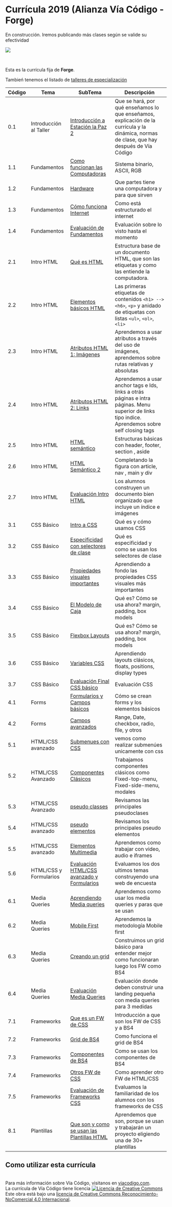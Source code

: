 # Currícula 2019 (Alianza Vía Código - Forge)

En construcción. Iremos publicando más clases según se valide su efectividad

<p > <img src="https://viacodigo.com/images/logo_azul.svg" ></p>
<br>

Esta es la currícula fija de **Forge**.

Tambień tenemos el listado de [talleres de especialización](Talleres.md)

| Código | Tema                   | SubTema                                                                                                                                                                                                                                                                 | Descripción                                                                                                                                        |
| ------ | ---------------------- | ----------------------------------------------------------------------------------------------------------------------------------------------------------------------------------------------------------------------------------------------------------------------- | -------------------------------------------------------------------------------------------------------------------------------------------------- |
| 0.1    | Introducción al Taller | [Introducción a Estación la Paz 2](https://github.com/Via-Codigo/curricula2018/blob/master/0.0%20Introducci%C3%B3n%20al%20taller/Gu%C3%ADa%20de%20clase%20-%20Introducci%C3%B3n%20al%20taller.md)                                                                       | Que se hará, por qué enseñamos lo que enseñamos, explicación de la currícula y la dinámica, normas de clase, que hay después de Vía Código         |
| 1.1    | Fundamentos            | [Como funcionan las Computadoras](https://github.com/Via-Codigo/curricula2018/blob/master/1.1%20C%C3%B3mo%20funcionan%20las%20computadoras/Gu%C3%ADa%20de%20clase%20-%20C%C3%B3mo%20funcionan%20las%20computadoras.md)                                                  | Sistema binario, ASCII, RGB                                                                                                                        |  |
| 1.2    | Fundamentos            | [Hardware](https://github.com/Via-Codigo/curricula2018/blob/master/1.2%20Hardware/Gu%C3%ADa%20de%20clase%20-%20Hardware.md)                                                                                                                                             | Que partes tiene una computadora y para que sirven                                                                                                 |
| 1.3    | Fundamentos            | [Cómo funciona Internet](https://github.com/Via-Codigo/curricula2018/blob/master/1.3%20C%C3%B3mo%20funciona%20Internet/Gu%C3%ADa%20de%20clase%20-%20C%C3%B3mo%20funciona%20Internet.md)                                                                                 | Como está estructurado el internet                                                                                                                 |
| 1.4    | Fundamentos            | [Evaluación de Fundamentos](#)                                                                                                                                                                                                                                          | Evaluación sobre lo visto hasta el momento                                                                                                         |
| 2.1    | Intro HTML             | [Qué es HTML](https://github.com/Via-Codigo/curricula2018/blob/master/2.1%20Qu%C3%A9%20es%20HTML/Gu%C3%ADa%20de%20clase%20-%20Qu%C3%A9%20es%20HTML.md)                                                                                                                  | Estructura base de un documento HTML, que son las etiquetas y como las entiende la computadora.                                                    |
| 2.2    | Intro HTML             | [Elementos básicos HTML](https://github.com/Via-Codigo/curricula2018/blob/master/2.2%20Elementos%20b%C3%A1sicos%20HTML/Gu%C3%ADa%20de%20clase%20-%20Elementos%20b%C3%A1sicos%20HTML.md)                                                                                 | Las primeras etiquetas de contenidos `<h1> --> <h6>`, `<p>` y anidado de etiquetas con listas `<ul>`, `<ol>`, `<li>`                               |
| 2.3    | Intro HTML             | [Atributos HTML 1: Imágenes](https://github.com/Via-Codigo/curricula2018/blob/master/2.3%20Atributos%20HTML%201:Im%C3%A1genes/Gu%C3%ADa%20de%20clase%20-%20Atributos%20HTML%201:Im%C3%A1genes.md)                                                                       | Aprendemos a usar atributos a través del uso de imágenes, aprendemos sobre rutas relativas y absolutas                                             |
| 2.4    | Intro HTML             | [Atributos HTML 2: Links](https://github.com/Via-Codigo/curricula2018/blob/master/2.4%20Atributos%20HTML%202:Links/Gu%C3%ADa%20de%20clase%20-%20Atributos%20HTML%202:Links.md)                                                                                          | Aprendemos a usar anchor tags e Ids, links a otrás páginas e intra páginas. Menu superior de links tipo indice. Aprendemos sobre self closing tags |
| 2.5    | Intro HTML             | [HTML semántico](https://github.com/Via-Codigo/curricula2018/blob/master/2.5%20HTML%20Sem%C3%A1ntico/Gu%C3%ADa%20de%20clase%20-%20HTML%20Sem%C3%A1ntico.md)                                                                                                             | Estructuras básicas con header, footer, section , aside                                                                                            |
| 2.6    | Intro HTML             | [HTML Semántico 2](https://github.com/Via-Codigo/curricula2018/blob/master/2.6%20HTML%20Sem%C3%A1ntico%202/Gu%C3%ADa%20de%20clase%20-%20HTML%20Sem%C3%A1ntico%202.md)                                                                                                   | Completando la figura con article, nav , main y div                                                                                                |
| 2.7    | Intro HTML             | [Evaluación Intro HTML](https://github.com/Via-Codigo/curricula2018/blob/master/2.7%20Evaluaci%C3%B3n%20HTML/Gu%C3%ADa%20de%20correcci%C3%B3n.md)                                                                                                                       | Los alumnos construyen un documento bien organizado que incluye un índice e imágenes                                                               |
| 3.1    | CSS Básico             | [Intro a CSS](https://github.com/Via-Codigo/curricula2018/blob/master/3.1%20Introducci%C3%B3n%20a%20CSS/Gu%C3%ADa%20de%20clase%20-%20Introducci%C3%B3n%20a%20CSS.md)                                                                                                    | Qué es y cómo usamos CSS                                                                                                                           |
| 3.2    | CSS Básico             | [Especificidad con selectores de clase](https://github.com/Via-Codigo/curricula2018/blob/master/3.2%20Especificidad%20con%20selectores%20de%20clase/Gu%C3%ADa%20de%20clase%20-%20Especificidad%20con%20selectores%20de%20clase.md)                                      | Qué es especificidad y como se usan los selectores de clase                                                                                        |
| 3.3    | CSS Básico             | [Propiedades visuales importantes](https://github.com/Via-Codigo/curricula2018/blob/master/3.3%20Propiedades%20visuales%20importantes/Gu%C3%ADa%20de%20clase%20-%20Propiedades%20visuales%20importantes.md)                                                             | Aprendiendo a fondo las propiedades CSS visuales más importantes                                                                                   |
| 3.4    | CSS Básico             | [El Modelo de Caja](https://github.com/Via-Codigo/curricula2018/blob/master/3.4%20Modelo%20de%20Caja/Gu%C3%ADa%20de%20clase%20-%20Modelo%20de%20Caja.md)                                                                                                                | Qué es? Cómo se usa ahora? margin, padding, box models                                                                                             |
| 3.5    | CSS Básico             | [Flexbox Layouts](https://github.com/Via-Codigo/curricula2018/blob/master/3.5%20Flexbox%20Layout/Gu%C3%ADa%20de%20clase%20-%20Layouts%20B%C3%A1sicos.md)                                                                                                                | Qué es? Cómo se usa ahora? margin, padding, box models                                                                                             |
| 3.6    | CSS Básico             | [Variables CSS](https://github.com/Via-Codigo/curricula2018/blob/master/3.6%20Variables%20CSS/Gu%C3%ADa%20de%20clase%20-%20variables%20CSS.md)                                                                                                                          | Aprendiendo layouts clásicos, floats, positions, display types                                                                                     |
| 3.7    | CSS Básico             | [Evaluación Final CSS básico](https://github.com/Via-Codigo/curricula2018/blob/master/3.7%20Evaluaci%C3%B3n%20final%20CSS%20B%C3%A1sico/Gu%C3%ADa%20de%20clase%20-%20Evaluaci%C3%B3n%20final%20CSS%20B%C3%A1sico.md)                                                    | Evaluación CSS                                                                                                                                     |
| 4.1    | Forms                  | [Formularios y Campos básicos](https://github.com/Via-Codigo/curricula2018/blob/master/4.1%20Formularios%20y%20campos%20b%C3%A1sicos/Gu%C3%ADa%20de%20clase%20-%20Formularios.md)                                                                                       | Cómo se crean forms y los elementos básicos                                                                                                        |
| 4.2    | Forms                  | [Campos avanzados](https://github.com/Via-Codigo/curricula2018/blob/master/4.2%20Campos%20avanzados/Gu%C3%ADa%20de%20clase%20-%20Formularios.md)                                                                                                                        | Range, Date, checkbox, radio, file, y otros                                                                                                        |
| 5.1    | HTML/CSS avanzado      | [Submenues con CSS](https://github.com/Via-Codigo/curricula2018/blob/master/5.1%20Submenues%20con%20CSS/Gu%C3%ADa%20de%20clase%20-%20Submenues%20con%20CSS.md)                                                                                                          | vemos como realizar submenúes unicamente con css                                                                                                   |
| 5.2    | HTML/CSS Avanzado      | [Componentes Clásicos](https://github.com/Via-Codigo/curricula2018/blob/master/5.2%20Componentes%20Cl%C3%A1sicos/Gu%C3%ADa%20de%20clase%20-%20Componentes%20Cl%C3%A1sicos.md)                                                                                           | Trabajamos componentes clásicos como Fixed-top-menu, Fixed-side-menu, modales                                                                      |
| 5.3    | HTML/CSS Avanzado      | [pseudo classes](https://github.com/Via-Codigo/curricula2018/blob/master/5.3%20Pseudo%20Clases/Gu%C3%ADa%20de%20clase%20-%20Pseudo%20Clases.md)                                                                                                                         | Revisamos las principales pseudoclases                                                                                                             |
| 5.4    | HTML/CSS avanzado      | [pseudo elementos](https://github.com/Via-Codigo/curricula2018/blob/master/5.4%20Pseudo%20Elementos/Gu%C3%ADa%20de%20clase%20-%20Pseudo%20Elementos.md)                                                                                                                 | Revisamos los principales pseudo elementos                                                                                                         |
| 5.5    | HTML/CSS avanzado      | [Elementos Multimedia](https://github.com/Via-Codigo/curricula2018/blob/master/5.5%20Elementos%20Multimedia/Gu%C3%ADa%20de%20clase%20-%20Elementos%20Multimedia.md)                                                                                                     | Aprendemos como trabajar con video, audio e iframes                                                                                                |
| 5.6    | HTML/CSS y Formularios | [Evaluación HTML/CSS avanzado y Formularios](https://github.com/Via-Codigo/curricula2018/blob/master/5.6%20Evaluaci%C3%B3n%20HTML%20y%20CSS%20avanzado%20y%20Formularios/Gu%C3%ADa%20de%20clase%20-%20Evaluaci%C3%B3n%20HTML%20y%20CSS%20avanzado%20y%20Formularios.md) | Evaluamos los dos ultimos temas construyendo una web de encuesta                                                                                   |
| 6.1    | Media Queries          | [Aprendiendo Media queries](https://github.com/Via-Codigo/curricula2018/blob/master/6.1%20Aprendiendo%20Media%20Queries/Gu%C3%ADa%20de%20clase%20-%20Aprendiendo%20Media%20Queries.md)                                                                                  | Aprendemos como usar los media queries y paras que se usan                                                                                         |
| 6.2    | Media Queries          | [Mobile First](https://github.com/Via-Codigo/curricula2018/blob/master/6.2%20Mobile%20First/Gu%C3%ADa%20de%20clase%20-%20Mobile%20First.md)                                                                                                                             | Aprendemos la metodología Mobile first                                                                                                             |
| 6.3    | Media Queries          | [Creando un grid ](https://github.com/Via-Codigo/curricula2018/blob/master/6.3%20Creando%20un%20grid/Gu%C3%ADa%20de%20clase%20-%20Creando%20un%20grid.md)                                                                                                               | Construimos un grid básico para entender mejor como funcionaran luego los FW como BS4                                                              |
| 6.4    | Media Queries          | [Evaluación Media Queries](https://github.com/Via-Codigo/curricula2018/blob/master/6.4%20Evaluaci%C3%B3n%20Media%20Queries/Gu%C3%ADa%20de%20clase%20-%20Evaluaci%C3%B3n%20Media%20Queries.md)                                                                           | Evaluación donde deben construir una landing pequeña con media queries para 3 medidas                                                              |
| 7.1    | Frameworks             | [Que es un FW de CSS](https://github.com/Via-Codigo/curricula2018/blob/master/7.1%20Que%20es%20un%20FW%20de%20CSS/Gu%C3%ADa%20de%20clase%20-%20Que%20es%20un%20FW%20de%20CSS.md)                                                                                        | Introducción a que son los FW de CSS y a BS4                                                                                                       |
| 7.2    | Frameworks             | [Grid de BS4](https://github.com/Via-Codigo/curricula2018/blob/master/7.2%20El%20Grid%20de%20BS4/Gu%C3%ADa%20de%20clase%20-%20El%20Grid%20de%20BS4.md)                                                                                                                  | Como funciona el grid de BS4                                                                                                                       |
| 7.3    | Frameworks             | [Componentes de BS4 ](https://github.com/Via-Codigo/curricula2018/blob/master/7.3%20Componentes%20de%20BS4/Gu%C3%ADa%20de%20clase%20-%20Componentes%20de%20BS4.md)                                                                                                      | Como se usan los componentes de BS4                                                                                                                |
| 7.4    | Frameworks             | [Otros FW de CSS](https://github.com/Via-Codigo/curricula2018/blob/master/7.4%20Trabajando%20con%20otros%20Frameworks%20de%20CSS/Gu%C3%ADa%20de%20clase%20-%20Trabajando%20con%20otros%20Frameworks%20de%20CSS.md)                                                      | Como aprender otro FW de HTML/CSS                                                                                                                  |
| 7.5    | Frameworks             | [Evaluación de Frameworks CSS](https://github.com/Via-Codigo/curricula2018/tree/master/7.5%20Evaluaci%C3%B3n%20de%20Frameworks%20CSS)                                                                                                                                   | Evaluamos la familiaridad de los alumnos con los frameworks de CSS                                                                                 |
| 8.1    | Plantillas             | [Que son y como se usan las Plantillas HTML](https://github.com/Via-Codigo/curricula2018/tree/master/8.1%20Que%20son%20y%20como%20se%20usan%20las%20Plantillas%20HTML)                                                                                                  | Aprendemos que son, porque se usan y trabajarán un proyecto eligiendo una de 30+ plantillas                                                        |

## Como utilizar esta currícula

<br>
Para más información sobre Vía Código, visitanos en <a href="https://www.viacodigo.com">viacodigo.com</a>.
<br>
La currícula de Vía Código tiene licencia <a rel="license" href="http://creativecommons.org/licenses/by-nc/4.0/"><img alt="Licencia de Creative Commons" style="border-width:0" src="https://i.creativecommons.org/l/by-nc/4.0/88x31.png" /></a><br />Este obra está bajo una <a rel="license" href="http://creativecommons.org/licenses/by-nc/4.0/">licencia de Creative Commons Reconocimiento-NoComercial 4.0 Internacional</a>.
